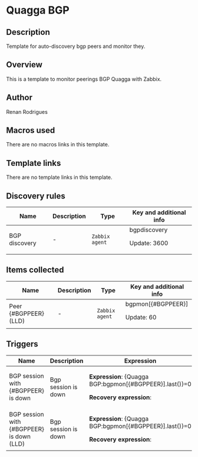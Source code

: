 # Quagga BGP

## Description

Template for auto-discovery bgp peers and monitor they.

## Overview

This is a template to monitor peerings BGP Quagga with Zabbix.

## Author

Renan Rodrigues

## Macros used

There are no macros links in this template.

## Template links

There are no template links in this template.

## Discovery rules

|Name|Description|Type|Key and additional info|
|----|-----------|----|----|
|BGP discovery|<p>-</p>|`Zabbix agent`|bgpdiscovery<p>Update: 3600</p>|
## Items collected

|Name|Description|Type|Key and additional info|
|----|-----------|----|----|
|Peer {#BGPPEER} (LLD)|<p>-</p>|`Zabbix agent`|bgpmon[{#BGPPEER}]<p>Update: 60</p>|
## Triggers

|Name|Description|Expression|Priority|
|----|-----------|----------|--------|
|BGP session with {#BGPPEER} is down|<p>Bgp session is down</p>|<p>**Expression**: {Quagga BGP:bgpmon[{#BGPPEER}].last()}=0</p><p>**Recovery expression**: </p>|warning|
|BGP session with {#BGPPEER} is down (LLD)|<p>Bgp session is down</p>|<p>**Expression**: {Quagga BGP:bgpmon[{#BGPPEER}].last()}=0</p><p>**Recovery expression**: </p>|warning|
